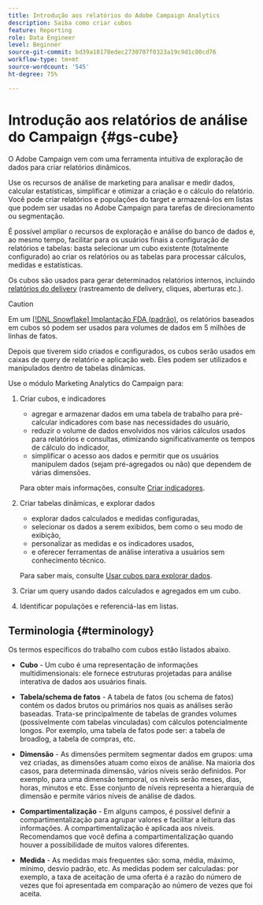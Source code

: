 ```yaml
---
title: Introdução aos relatórios do Adobe Campaign Analytics
description: Saiba como criar cubos
feature: Reporting
role: Data Engineer
level: Beginner
source-git-commit: bd39a18178edec2730707f0323a19c9d1c80cd76
workflow-type: tm+mt
source-wordcount: '545'
ht-degree: 75%

---
```


# Introdução aos relatórios de análise do Campaign {#gs-cube}

O Adobe Campaign vem com uma ferramenta intuitiva de exploração de dados para criar relatórios dinâmicos.

Use os recursos de análise de marketing para analisar e medir dados, calcular estatísticas, simplificar e otimizar a criação e o cálculo do relatório. Você pode criar relatórios e populações do target e armazená-los em listas que podem ser usadas no Adobe Campaign para tarefas de direcionamento ou segmentação.

É possível ampliar o recursos de exploração e análise do banco de dados e, ao mesmo tempo, facilitar para os usuários finais a configuração de relatórios e tabelas: basta selecionar um cubo existente (totalmente configurado) ao criar os relatórios ou as tabelas para processar cálculos, medidas e estatísticas.

Os cubos são usados para gerar determinados relatórios internos, incluindo [relatórios do delivery](delivery-reports.md) (rastreamento de delivery, cliques, aberturas etc.).

>[!CAUTION]
>
>Em um [[!DNL Snowflake] Implantação FDA (padrão)](../architecture/fda-deployment.md), os relatórios baseados em cubos só podem ser usados para volumes de dados em 5 milhões de linhas de fatos.


Depois que tiverem sido criados e configurados, os cubos serão usados em caixas de query de relatório e aplicação web. Eles podem ser utilizados e manipulados dentro de tabelas dinâmicas.

Use o módulo Marketing Analytics do Campaign para:

1. Criar cubos,  e indicadores

   * agregar e armazenar dados em uma tabela de trabalho para pré-calcular indicadores com base nas necessidades do usuário, 
   * reduzir o volume de dados envolvidos nos vários cálculos usados para relatórios e consultas, otimizando significativamente os tempos de cálculo do indicador, 
   * simplificar o acesso aos dados e permitir que os usuários manipulem dados (sejam pré-agregados ou não) que dependem de várias dimensões.

   Para obter mais informações, consulte [Criar indicadores](cube-indicators.md).

1. Criar tabelas dinâmicas,  e explorar dados

   * explorar dados calculados e medidas configuradas, 
   * selecionar os dados a serem exibidos, bem como o seu modo de exibição, 
   * personalizar as medidas e os indicadores usados, 
   * e oferecer ferramentas de análise interativa a usuários sem conhecimento técnico.

   Para saber mais, consulte [Usar cubos para explorar dados](cube-tables.md).

1. Criar um query usando dados calculados e agregados em um cubo.
1. Identificar populações e referenciá-las em listas.

## Terminologia {#terminology}

Os termos específicos do trabalho com cubos estão listados abaixo.

* **Cubo** - Um cubo é uma representação de informações multidimensionais: ele fornece estruturas projetadas para análise interativa de dados aos usuários finais.

* **Tabela/schema de fatos** - A tabela de fatos (ou schema de fatos) contém os dados brutos ou primários nos quais as análises serão baseadas. Trata-se principalmente de tabelas de grandes volumes (possivelmente com tabelas vinculadas) com cálculos potencialmente longos. Por exemplo, uma tabela de fatos pode ser: a tabela de broadlog, a tabela de compras, etc.

* **Dimensão** - As dimensões permitem segmentar dados em grupos: uma vez criadas, as dimensões atuam como eixos de análise. Na maioria dos casos, para determinada dimensão, vários níveis serão definidos. Por exemplo, para uma dimensão temporal, os níveis serão meses, dias, horas, minutos e etc. Esse conjunto de níveis representa a hierarquia de dimensão e permite vários níveis de análise de dados.

* **Compartimentalização** - Em alguns campos, é possível definir a compartimentalização para agrupar valores e facilitar a leitura das informações. A compartimentalização é aplicada aos níveis. Recomendamos que você defina a compartimentalização quando houver a possibilidade de muitos valores diferentes.

* **Medida** - As medidas mais frequentes são: soma, média, máximo, mínimo, desvio padrão, etc. As medidas podem ser calculadas: por exemplo, a taxa de aceitação de uma oferta é a razão do número de vezes que foi apresentada em comparação ao número de vezes que foi aceita.
